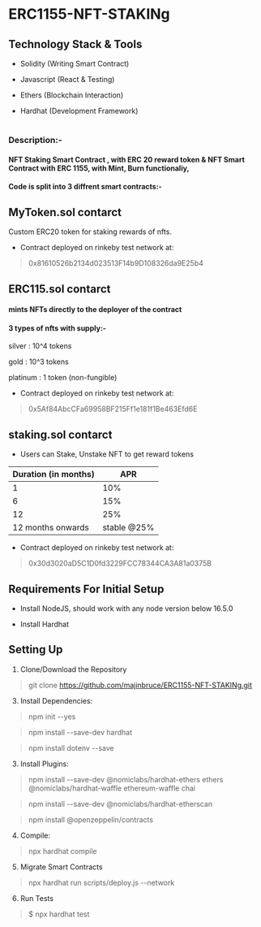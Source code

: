 # ERC1155-NFT-STAKINg

## Technology Stack & Tools

* Solidity (Writing Smart Contract)

* Javascript (React & Testing)

* Ethers (Blockchain Interaction)

* Hardhat (Development Framework)

#

### Description:-

#### NFT Staking Smart Contract , with ERC 20 reward token & NFT Smart Contract with ERC 1155, with Mint, Burn functionaliy, 

#### Code is split into 3 diffrent smart contracts:-

## MyToken.sol contarct

Custom ERC20 token for staking rewards of nfts.

* Contract deployed on rinkeby test network at:

> 0x81610526b2134d023513F14b9D108326da9E25b4

## ERC115.sol contarct

#### mints NFTs directly to the deployer of the contract </br>

#### 3 types of nfts with supply:- </br>

silver    : 10^4 tokens </br>

gold      : 10^3 tokens </br>

platinum  : 1 token (non-fungible) </br>


* Contract deployed on rinkeby test network at:

> 0x5Af84AbcCFa69958BF215Ff1e181f1Be463Efd6E

## staking.sol contarct

* Users can Stake, Unstake NFT to get reward tokens

| Duration (in months)  | APR |
| ------------- | ------------- |
| 1   | 10% |
| 6  | 15%  |
| 12  | 25%  |
| 12 months onwards  | stable @25%  |

* Contract deployed on rinkeby test network at:

> 0x30d3020aD5C1D0fd3229FCC78344CA3A81a0375B

## Requirements For Initial Setup

* Install NodeJS, should work with any node version below 16.5.0

* Install Hardhat

## Setting Up

1. Clone/Download the Repository </br>

> git clone https://github.com/majinbruce/ERC1155-NFT-STAKINg.git

3. Install Dependencies:

> npm init --yes </br>

> npm install --save-dev hardhat </br>

> npm install dotenv --save </br>

3. Install Plugins:

> npm install --save-dev @nomiclabs/hardhat-ethers ethers @nomiclabs/hardhat-waffle ethereum-waffle chai </br>

> npm install --save-dev @nomiclabs/hardhat-etherscan  </br>

> npm install @openzeppelin/contracts

4. Compile:

> npx hardhat compile

5. Migrate Smart Contracts

> npx hardhat run scripts/deploy.js --network <network-name>

6. Run Tests

> $ npx hardhat test
